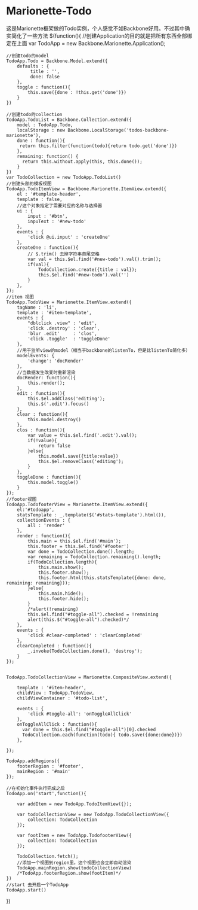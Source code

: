 # Marionette-Todo
这是Marionette框架做的Todo实例，个人感觉不如Backbone好用。不过其中确实简化了一些方法
$(function(){
	//创建Application的目的就是把所有东西全部绑定在上面
	var TodoApp = new Backbone.Marionette.Application();
	
	//创建todo的model
	TodoApp.Todo = Backbone.Model.extend({
		defaults : {
			 title : '',
			 done: false
		},
		toggle : function(){
			this.save({done : !this.get('done')})
		}
	})
	
	//创建todo的collection
	TodoApp.TodoList = Backbone.Collection.extend({
		model : TodoApp.Todo,
		localStorage : new Backbone.LocalStorage('todos-backbone-marionette'),
		done : function(){
		 return	this.filter(function(todo){return todo.get('done')})
		},
		remaining: function() {
		  return this.without.apply(this, this.done());
		}
	})
	var TodoCollection = new TodoApp.TodoList()
	//创建头部的模板视图
	TodoApp.TodoItemView = Backbone.Marionette.ItemView.extend({
		el : '#template-header',
		template : false,
		//这个对象指定了需要对应的名称与选择器
		ui : {
			input : '#btn',
			inpuText : '#new-todo'
		},
		events : {
			'click @ui.input' : 'createOne'
		},
		createOne : function(){
			// $.trim() 去掉字符串首尾空格
			var val = this.$el.find('#new-todo').val().trim();
			if(val){
				TodoCollection.create({title : val});
				this.$el.find('#new-todo').val('')
			}
		},
	});
	//item 视图
	TodoApp.TodoView = Marionette.ItemView.extend({
		tagName : 'li',
		template : '#item-template',
		events : {
			"dblclick .view" : 'edit',
			'click .destroy' : 'clear',
			'blur .edit'     : 'clos',
			'click .toggle'  : 'toggleDone'
		},
		//用于监听view的model（相当于backbone的listenTo，但是比listenTo简化多）
		modelEvents: {
			'change': 'docRender'
		},
		//当数据发生改变时重新渲染
		docRender: function(){
			this.render();
		},
		edit : function(){
			this.$el.addClass('editing');
			this.$('.edit').focus()
		},
		clear : function(){
			this.model.destroy()
		},
		clos : function(){
			var value = this.$el.find('.edit').val();
			if(!value){
				return false
			}else{
				this.model.save({title:value})
				this.$el.removeClass('editing');
			}
		},
		toggleDone : function(){
			this.model.toggle()
		}
	});
	//footer视图
	TodoApp.TodofooterView = Marionette.ItemView.extend({
		el:'#todoapp',
		statsTemplate : _.template($('#stats-template').html()),
		collectionEvents : {
			all : 'render'
		},
		render : function(){
			this.main = this.$el.find('#main');
			this.footer = this.$el.find('#footer')
			var done = TodoCollection.done().length;
		    var remaining = TodoCollection.remaining().length;
			if(TodoCollection.length){
				this.main.show();
				this.footer.show();
				this.footer.html(this.statsTemplate({done: done, remaining: remaining}));
			}else{
				this.main.hide();
				this.footer.hide();
			}
			/*alert(!remaining)
			this.$el.find("#toggle-all").checked = !remaining
			alert(this.$("#toggle-all").checked)*/
		},
		events : {
			'click #clear-completed' : 'clearCompleted'
		},
		clearCompleted : function(){
			_.invoke(TodoCollection.done(), 'destroy');
		}
	});
	
	
	TodoApp.TodoCollectionView = Marionette.CompositeView.extend({
		
		template : '#item-header',
		childView : TodoApp.TodoView,
		childViewContainer : '#todo-list',
		
		events : {
			'click #toggle-all': 'onToggleAllClick'
		},
		onToggleAllClick : function(){
		  var done = this.$el.find("#toggle-all")[0].checked
		  TodoCollection.each(function(todo){ todo.save({done:done})})
		},
		
	});
	
	TodoApp.addRegions({
		footerRegion : '#footer',
		mainRegion : '#main'
	});

	//在初始化事件执行完成之后
	TodoApp.on('start',function(){
		
		var addItem = new TodoApp.TodoItemView({});
		
		var todoCollectionView = new TodoApp.TodoCollectionView({
			collection: TodoCollection
		});
		
		var footItem = new TodoApp.TodofooterView({
			collection: TodoCollection
		});
		
		TodoCollection.fetch();
		//添加一个视图到region里。这个视图也会立即自动渲染
		TodoApp.mainRegion.show(todoCollectionView)
		/*TodoApp.footerRegion.show(footItem)*/
	})
	//start 去开启一个TodoApp
	TodoApp.start()
})
